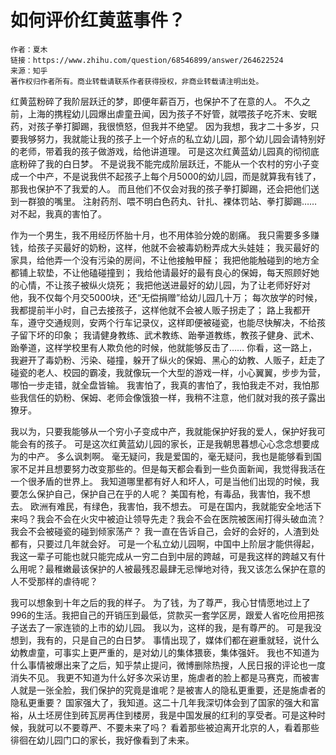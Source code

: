 # 如何评价红黄蓝事件？

<!--
ID: 0d5fb462-3e83-4df6-b5cf-2942ac9351f9
Status: draft
Date: 2017-11-17T04:45:00
Modified: 2020-05-16T11:54:54
wp_id: 395
-->

```
作者：夏木
链接：https://www.zhihu.com/question/68546899/answer/264622524
来源：知乎
著作权归作者所有。商业转载请联系作者获得授权，非商业转载请注明出处。
```

红黄蓝粉碎了我阶层跃迁的梦，即便年薪百万，也保护不了在意的人。
不久之前，上海的携程幼儿园爆出虐童丑闻，因为孩子不好管，就喂孩子吃芥末、安眠药，对孩子拳打脚踢，我很愤怒，但我并不绝望。
因为我想，我才二十多岁，只要我够努力，我就能让我的孩子上一个好点的私立幼儿园，那个幼儿园会请特别好的老师，带着我的孩子做游戏，给他讲道理。
可是这次红黄蓝幼儿园真的彻彻底底粉碎了我的白日梦。
不是说我不能完成阶层跃迁，不能从一个农村的穷小子变成一个中产，不是说我供不起孩子上每个月5000的幼儿园，而是就算我有钱了，那我也保护不了我爱的人。
而且他们不仅会对我的孩子拳打脚踢，还会把他们送到一群狼的嘴里。
注射药剂、喂不明白色药丸、针扎、裸体罚站、拳打脚踢……
对不起，我真的害怕了。

作为一个男生，我不用经历怀胎十月，也不用体验分娩的剧痛。
我只需要多多赚钱，给孩子买最好的奶粉，这样，他就不会被毒奶粉弄成大头娃娃；
我买最好的家具，给他弄一个没有污染的房间，不让他接触甲醛；
我把他能触碰到的地方全都铺上软垫，不让他磕碰撞到；
我给他请最好的最有良心的保姆，每天照顾好她的心情，不让孩子被纵火烧死；
我把他送进最好的幼儿园，为了让老师好好对他，我不仅每个月交5000块，还“无偿捐赠”给幼儿园几十万；
每次放学的时候，我都提前半小时，自己去接孩子，这样他就不会被人贩子拐走了；
路上我都开车，遵守交通规则，安两个行车记录仪，这样即便被碰瓷，也能尽快解决，不给孩子留下坏的印象；
我请健身教练、武术教练、跆拳道教练，教孩子健身、武术、跆拳道，这样学校里有人欺负他的时候，他就能够反击了……
你看，这一路上，我避开了毒奶粉、污染、碰撞，躲开了纵火的保姆、黑心的幼教、人贩子，赶走了碰瓷的老人、校园的霸凌，我就像玩一个大型的游戏一样，小心翼翼，步步为营，哪怕一步走错，就全盘皆输。
我害怕了，我真的害怕了，我怕我走不对，我怕那些我信任的奶粉、保姆、老师会像饿狼一样，我稍不注意，他们就对我的孩子露出獠牙。

我以为，只要我能够从一个穷小子变成中产，我就能保护好我的爱人，保护好我可能会有的孩子。
可是这次红黄蓝幼儿园的家长，正是我朝思暮想心心念念想要成为的中产。
多么讽刺啊。
毫无疑问，我是爱国的，毫无疑问，我也是能够看到国家不足并且想要努力改变那些的。但是每天都会看到一些负面新闻，我觉得我活在一个很矛盾的世界上。
我知道哪里都有好人和坏人，可是当他们出现的时候，我要怎么保护自己，保护自己在乎的人呢？
美国有枪，有毒品，我害怕，我不想去。
欧洲有难民，有绿色，我害怕，我不想去。
可是在国内，我就能安全地活下来吗？我会不会在火灾中被迫让领导先走？我会不会在医院被医闹打得头破血流？我会不会被碰瓷的碰到倾家荡产？
我一直在告诉自己，会好的会好的，人渣到处都有，只要过几年就会好。
可是一个私立幼儿园啊，中国中上阶层才能供得起，我这一辈子可能也就只能完成从一穷二白到中层的跨越，可是我这样的跨越又有什么用呢？最稚嫩最该保护的人被最残忍最肆无忌惮地对待，我又该怎么保护在意的人不受那样的虐待呢？

我可以想象到十年之后的我的样子。
为了钱，为了尊严，我心甘情愿地过上了996的生活。我把自己的开销压到最低，贷款买一套学区房，跟爱人省吃俭用把孩子送去了一家连锁的上市的幼儿园。
我以为，这样的我，是有尊严的。
可是我没想到，我有的，只是自己的白日梦。
事情出现了，媒体们都在避重就轻，说什么幼教虐童，可事实上更严重的，是对幼儿的集体猥亵，集体强奸。
我也不知道为什么事情被爆出来了之后，知乎禁止提问，微博删除热搜，人民日报的评论也一度消失不见。
我更不知道为什么好多次采访里，施虐者的脸上都是马赛克，而被害人就是一张全脸，我们保护的究竟是谁呢？是被害人的隐私更重要，还是施虐者的隐私更重要？
国家强大了，我知道。这二十几年我深切体会到了国家的强大和富裕，从土坯房住到砖瓦房再住到楼房，我是中国发展的红利的享受者。可是这种时候，我就可以不要尊严、不要未来了吗？
看着那些被迫离开北京的人，看着那些徘徊在幼儿园门口的家长，我好像看到了未来。